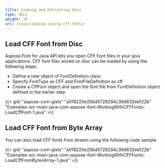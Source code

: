 ```yaml
---
title: Loading and Extracting Data
type: docs
weight: 10
url: /java/loading-saving-cff-fonts/
---
```

## **Load CFF Font from Disc**
Aspose.Font for Java API lets you open CFF Font files in your java applications. CFF font files stored on disc can be loaded by using the following steps.
 * Define a new object of FontDefinition class
 * Specify FontType as CFF and FontFileDefinition as cff
 * Create a CffFont object and open the font file from FontDefinition object defined in the earlier step

{{< gist "aspose-com-gists" "a018220e20bd5728294c39d632ebf22b" "Examples-src-main-java-com-aspose-font-WorkingWithCFFFonts-LoadCffFont-1.java" >}}

## **Load CFF Font from Byte Array**
You can also load CFF fonts from stream using the following code sample.

{{< gist "aspose-com-gists" "a018220e20bd5728294c39d632ebf22b" "Examples-src-main-java-com-aspose-font-WorkingWithCFFFonts-LoadCffFromBytesArray-1.java" >}}
